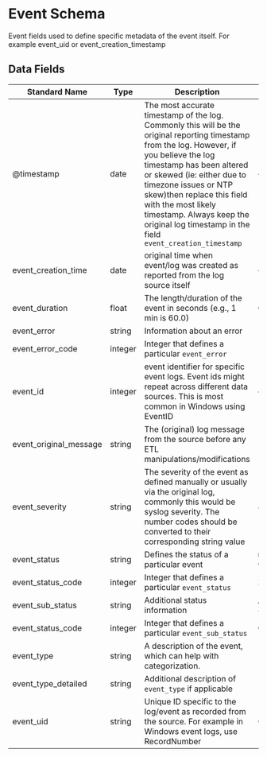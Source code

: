 # Event Schema

Event fields used to define specific metadata of the event itself. For example event_uid or event_creation_timestamp

## Data Fields

| Standard Name | Type | Description | Sample Value |
|--------|---------|-------|-------|
| @timestamp | date | The most accurate timestamp of the log. Commonly this will be the original reporting timestamp from the log. However, if you believe the log timestamp has been altered or skewed (ie: either due to timezone issues or NTP skew)then replace this field with the most likely timestamp. Always keep the original log timestamp in the field `event_creation_timestamp` | `43201.2404861111` |
| event_creation_time | date | original time when event/log was created as reported from the log source itself | `43201.2404861111` |
| event_duration | float | The length/duration of the event in seconds  (e.g., 1 min is 60.0) | `60` |
| event_error | string | Information about an error | `` |
| event_error_code | integer | Integer that defines a particular `event_error` | `` |
| event_id | integer | event identifier for specific event logs. Event ids might repeat across different data sources. This is most common in Windows using EventID | `4688` |
| event_original_message | string | The (original) log message from the source before any ETL manipulations/modifications | `` |
| event_severity | string | The severity of the event as defined manually or usually via the original log, commonly this would be syslog severity. The number codes should be converted to their corresponding string value | `alert` |
| event_status | string | Defines the status of a particular event | `User logon with expired account` |
| event_status_code | integer | Integer that defines a particular `event_status` | `3221225875` |
| event_sub_status | string | Additional status information | `Account expired 300 days ago` |
| event_status_code | integer | Integer that defines a particular `event_sub_status` | `0` |
| event_type | string | A description of the event, which can help with categorization. | `Login` |
| event_type_detailed | string | Additional description of `event_type` if applicable | `` |
| event_uid | string | Unique ID specific to the log/event as recorded from the source. For example in Windows event logs, use RecordNumber | `CMzY3i4YoNZ3mT5yu5` |